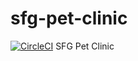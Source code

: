 # sfg-pet-clinic
[![CircleCI](https://circleci.com/gh/cloudrainsnow/sfg-pet-clinic.svg?style=svg)](https://circleci.com/gh/cloudrainsnow/sfg-pet-clinic)
SFG Pet Clinic
